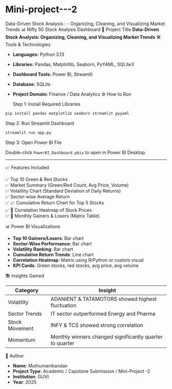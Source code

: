 # Mini-project---2
Data-Driven Stock Analysis : - Organizing, Cleaning, and Visualizing Market Trends
📊 Nifty 50 Stock Analysis Dashboard
📌 Project Title
**Data-Driven Stock Analysis: Organizing, Cleaning, and Visualizing Market Trends**
🛠️ Tools & Technologies
- **Languages:** Python 3.13  
- **Libraries:** Pandas, Matplotlib, Seaborn, PyYAML, SQLite3  
- **Dashboard Tools:** Power BI, Streamlit  
- **Database:** SQLite  
- **Project Domain:** Finance / Data Analytics
⚙️ How to Run

  Step 1: Install Required Libraries

```bash
pip install pandas matplotlib seaborn streamlit pyyaml
```

Step 2: Run Streamlit Dashboard

```bash
streamlit run app.py
```

Step 3: Open Power BI File

Double-click `PowerBI_Dashboard.pbix` to open in Power BI Desktop.

---

📈 Features Included

✅ Top 10 Green & Red Stocks  
✅ Market Summary (Green/Red Count, Avg Price, Volume)  
✅ Volatility Chart (Standard Deviation of Daily Returns)  
✅ Sector-wise Average Return  
✅ 📈 Cumulative Return Chart for Top 5 Stocks  
✅ 🔗 Correlation Heatmap of Stock Prices  
✅ 📅 Monthly Gainers & Losers (Matrix Table)

📊 Power BI Visualizations

- **Top 10 Gainers/Losers**: Bar chart
- **Sector-Wise Performance**: Bar chart
- **Volatility Ranking**: Bar chart
- **Cumulative Return Trends**: Line chart
- **Correlation Heatmap**: Matrix using R/Python or custom visual
- **KPI Cards**: Green stocks, red stocks, avg price, avg volume

📚 Insights Gained

| Category       | Insight |
|----------------|---------|
| Volatility     | ADANIENT & TATAMOTORS showed highest fluctuation |
| Sector Trends  | IT sector outperformed Energy and Pharma |
| Stock Movement | INFY & TCS showed strong correlation |
| Momentum       | Monthly winners changed significantly quarter to quarter |

👤 Author

- **Name**: Muthumanikandan  
- **Project Type**: Academic / Capstone Submission / Mini-Project -2 
- **Institution**: GUVI  
- **Year**: 2025
